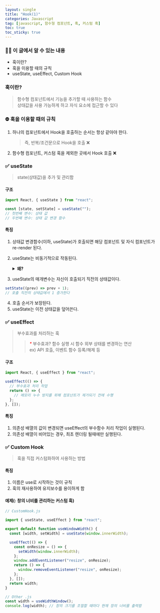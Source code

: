 ```yaml
---
layout: single
title: "Hook(1)"
categories: Javascript
tag: [javascript, 함수형 컴포넌트, 훅, 커스텀 훅]
toc: true
toc_sticky: true
---
```


### 🏌️‍♂️ 이 글에서 알 수 있는 내용

- 훅이란?
- 훅을 이용할 때의 규칙
- useState, useEffect, Custom Hook

### 훅이란?

> 함수형 컴포넌트에서 기능을 추가할 때 사용하는 함수  
> 상태값을 사용 가능하게 하고 자식 요소에 접근할 수 있다

### ⛔️ 훅을 이용할 때의 규칙

1. 하나의 컴포넌트에서 Hook을 호출하는 순서는 항상 같아야 한다.
   > 즉, 반복/조건문으로 Hook을 호출 ❌
2. 함수형 컴포넌트, 커스텀 훅을 제외한 곳에서 Hook 호출 ❌

### ✅ useState

> state(상태값)을 추가 및 관리함

#### 구조

```javascript
import React, { useState } from "react";

const [state, setState] = useState("");
// 첫번째 변수: 상태 값
// 두번째 변수: 상태 값 변경 함수
```

#### 특징

1. 상태값 변경함수(이하, useState)가 호출되면 해당 컴포넌트 및 자식 컴포넌트가 re-render 된다.

2. useState는 비동기적으로 작동된다.

   <details>
     <summary>
     <STRONG>
     왜?
     </STRONG>
     </summary>
     <br/>

     <div markdown="1">
        > React는 16ms마다 batch update를 실행한다.      
        > 즉, 16ms동안 변경된 상태값을 모아 단 한번 re-render를 실행하여 웹 페이지 렌더링 횟수⬇︎, 속도⬆︎
       
     </div>

   </details>

3. useState의 매개변수는 자신이 호출되기 직전의 상태값이다.

```javascript
setState((prev) => prev + 1);
// 호출 직전의 상태값에서 1 증가한다
```

4. 호출 순서가 보장된다.
5. useState는 이전 상태값을 덮어쓴다.

### ✅ useEffect

> 부수효과를 처리하는 훅
>
> > <i style="color:red">\*</i> 부수효과? 함수 실행 시 함수 외부 상태를 변경하는 연산  
> > ex) API 호출, 이벤트 함수 등록/해제 등

#### 구조

```javascript
import React, { useEffect } from "react";

useEffect(() => {
  // 부수효과 처리 작업
  return () => {
    // 메모리 누수 방지를 위해 컴포넌트가 제거되기 전에 수행
  };
}, []);
```

#### 특징

1. 의존성 배열의 값이 변경되면 useEffect의 부수함수 처리 작업이 실행된다.
2. 의존성 배열이 비어있는 경우, 최초 렌더링 될때에만 실행된다.

### ✅ Custom Hook

> 훅을 직접 커스텀화하여 사용하는 방법

#### 특징

1. 이름은 use로 시작하는 것이 규칙
2. 훅의 재사용하여 유지보수를 용이하게 함

#### 예제(: 창의 너비를 관리하는 커스텀 훅)

```javascript
// CustomHook.js

import { useState, useEffect } from "react";

export default function useWindowWidth() {
  const [width, setWidth] = useState(window.innerWidth);

  useEffect(() => {
    const onResize = () => {
      setWidth(window.innerWidth);
    };
    window.addEventListener("resize", onResize);
    return () => {
      window.removeEventListener("resize", onResize);
    };
  }, []);
  return width;
}
```

```javascript
// Other .js
const width = useWidthWindow();
console.log(width); // 창의 크기를 조절할 때마다 현재 창의 너비를 출력함
```
